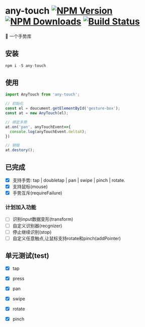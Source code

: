 # any-touch  [![NPM Version][npm-image]][npm-url] [![NPM Downloads][downloads-image]][downloads-url] <a href="https://circleci.com/gh/383514580/any-touch"><img src="https://img.shields.io/circleci/project/github/383514580/any-touch/develop.svg" alt="Build Status"></a>
:wave:    一个手势库


[npm-image]: https://img.shields.io/npm/v/any-touch.svg
[npm-url]: https://npmjs.org/package/any-touch

[downloads-image]: https://img.shields.io/npm/dm/any-touch.svg
[downloads-url]: https://npmjs.org/package/any-touch

## 安装

```javascript
npm i -S any-touch
```

## 使用

```javascript
import AnyTouch from 'any-touch';

// 初始化
const el = doucument.getElementById('gesture-box');
const at = new AnyTouch(el);

// 绑定手势
at.on('pan', anyTouchEvent=>{
  console.log(anyTouchEvent.deltaX);
})

// 销毁
at.destory();
```

## 已完成

- [x] 支持手势: tap | doubletap | pan | swipe | pinch | rotate.
- [x] 支持鼠标(mouse)
- [x] 手势互斥(requireFailure)

### 计划加入功能
- [ ] 识别input数据变形(transform)
- [ ] 自定义识别器(recgnizer)
- [ ] 停止继续识别(stop)
- [ ] 自定义任意触点,让鼠标支持rotate和pinch(addPointer)

## 单元测试(test)

- [x] tap
- [x] press
- [x] pan
- [x] swipe
- [x] rotate
- [x] pinch

